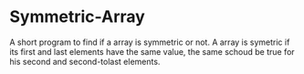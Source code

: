 # Symmetric-Array
A short program to find if a array is symmetric or not.
A array is symetric if its first and last elements have the same value, the same schoud be true
for his second and second-tolast elements.
